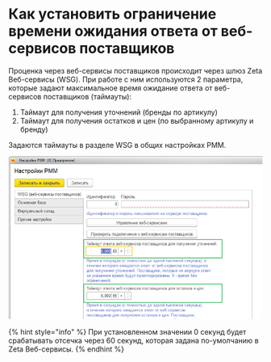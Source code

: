 # Как установить ограничение времени ожидания ответа от веб-сервисов поставщиков

Проценка через веб-сервисы поставщиков происходит через шлюз Zeta Веб-сервисы \(WSG\). При работе с ним используются 2 параметра, которые задают максимальное время ожидание ответа от веб-сервисов поставщиков \(таймауты\):

1. Таймаут для получения уточнений \(бренды по артикулу\)
2. Таймаут для получения остатков и цен \(по выбранному артикулу и бренду\)

Задаются таймауты в разделе WSG в общих настройках РММ.

![](../.gitbook/assets/image%20%2851%29.png)

{% hint style="info" %}
При установленном значении 0 секунд будет срабатывать отсечка через 60 секунд, которая задана по-умолчанию в Zeta Веб-сервисы.
{% endhint %}

